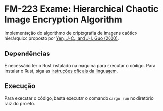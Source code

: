 # FM-223 Exame: Hierarchical Chaotic Image Encryption Algorithm

Implementação do algorithmo de criptografia de imagens caótico hierárquico proposto por [Yen, J-C., and J-I. Guo (2000)](https://digital-library.theiet.org/content/journals/10.1049/ip-vis_20000208).

## Dependências

É necessário ter o Rust instalado na máquina para executar o código. Para instalar o Rust, siga as [instruções oficiais da linguagem](https://www.rust-lang.org/tools/install).

## Execução

Para executar o código, basta executar o comando `cargo run` no diretório raiz do projeto.
